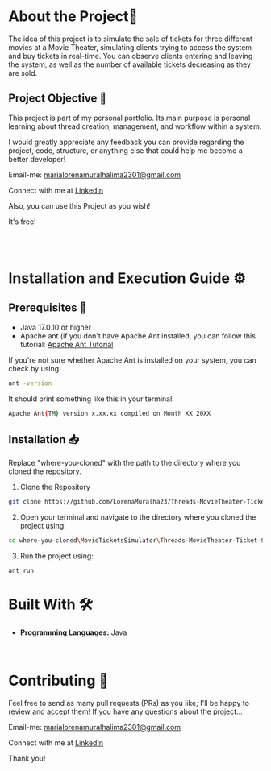 # About the Project👾

The idea of this project is to simulate the sale of tickets for three different movies at a Movie Theater, simulating clients trying to access the system and buy tickets in real-time. You can observe clients entering and leaving the system, as well as the number of available tickets decreasing as they are sold.

## Project Objective 🎯

This project is part of my personal portfolio. Its main purpose is personal learning about thread creation, management, and workflow within a system.

I would greatly appreciate any feedback you can provide regarding the project, code, structure, or anything else that could help me become a better developer!

Email-me: marialorenamuralhalima2301@gmail.com

Connect with me at <a href="[www.linkedin.com/in/dev-maria-lorena](https://www.linkedin.com/in/maria-lorena-muralha-lima-093a13234/)">LinkedIn</a>

Also, you can use this Project as you wish!

It's free!

<br>
<br>
    
# Installation and Execution Guide ⚙

## Prerequisites 📜

- Java 17.0.10 or higher
- Apache ant (if you don't have Apache Ant installed, you can follow this tutorial: <a href="https://youtu.be/7z2yXY57jxY">Apache Ant Tutorial</a>

If you're not sure whether Apache Ant is installed on your system, you can check by using:

```bash
ant -version
```

It should print something like this in your terminal:

```bash
Apache Ant(TM) version x.xx.xx compiled on Month XX 20XX
```

## Installation 📥

Replace "where-you-cloned" with the path to the directory where you cloned the repository.

1. Clone the Repository

```bash
git clone https://github.com/LorenaMuralha23/Threads-MovieTheater-Ticket-Shop.git
```

2. Open your terminal and navigate to the directory where you cloned the project using:

```bash
cd where-you-cloned\MovieTicketsSimulator\Threads-MovieTheater-Ticket-Shop
```

3. Run the project using:

```bash
ant run
```

# Built With 🛠️

- **Programming Languages:** Java

<br>

# Contributing 🤝

Feel free to send as many pull requests (PRs) as you like; I'll be happy to review and accept them! If you have any questions about the project...

Email-me: marialorenamuralhalima2301@gmail.com

Connect with me at <a href="[www.linkedin.com/in/dev-maria-lorena](https://www.linkedin.com/in/maria-lorena-muralha-lima-093a13234/)">LinkedIn</a>

Thank you!

